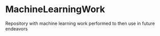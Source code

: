 # MachineLearningWork
Repository with machine learning work performed to then use in future endeavors
